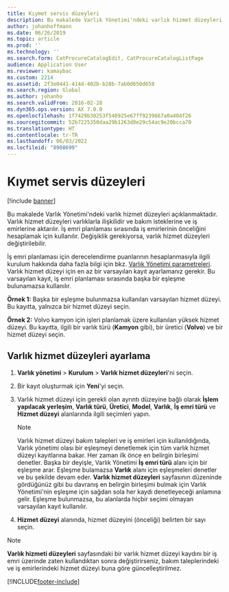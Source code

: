 ```yaml
---
title: Kıymet servis düzeyleri
description: Bu makalede Varlık Yönetimi'ndeki varlık hizmet düzeyleri açıklanmaktadır.
author: johanhoffmann
ms.date: 06/26/2019
ms.topic: article
ms.prod: ''
ms.technology: ''
ms.search.form: CatProcureCatalogEdit, CatProcureCatalogListPage
audience: Application User
ms.reviewer: kamaybac
ms.custom: 2214
ms.assetid: 2f3e0441-414d-402b-b28b-7ab0d650d658
ms.search.region: Global
ms.author: johanho
ms.search.validFrom: 2016-02-28
ms.dyn365.ops.version: AX 7.0.0
ms.openlocfilehash: 1f7429b30253f540925e67ff9239667a0a404f26
ms.sourcegitcommit: 52b7225350daa29b1263d8e29c54ac9e20bcca70
ms.translationtype: HT
ms.contentlocale: tr-TR
ms.lasthandoff: 06/03/2022
ms.locfileid: "8908699"
---
```

# <a name="asset-service-levels"></a>Kıymet servis düzeyleri

[!include [banner](../../includes/banner.md)]

 

Bu makalede Varlık Yönetimi'ndeki varlık hizmet düzeyleri açıklanmaktadır. Varlık hizmet düzeyleri varlıklarla ilişkilidir ve bakım isteklerine ve iş emirlerine aktarılır. İş emri planlaması sırasında iş emirlerinin önceliğini hesaplamak için kullanılır. Değişiklik gerekiyorsa, varlık hizmet düzeyleri değiştirilebilir.

İş emri planlaması için derecelendirme puanlarının hesaplanmasıyla ilgili kurulum hakkında daha fazla bilgi için bkz. [Varlık Yönetimi parametreleri](../setup-for-objects/enterprise-asset-management-parameters.md). Varlık hizmet düzeyi için en az bir varsayılan kayıt ayarlamanız gerekir. Bu varsayılan kayıt, iş emri planlaması sırasında başka bir eşleşme bulunamazsa kullanılır.

**Örnek 1:** Başka bir eşleşme bulunmazsa kullanılan varsayılan hizmet düzeyi. Bu kayıtta, yalnızca bir hizmet düzeyi seçin.

**Örnek 2:** Volvo kamyon için işleri planlamak üzere kullanılan yüksek hizmet düzeyi. Bu kayıtta, ilgili bir varlık türü (**Kamyon** gibi), bir üretici (**Volvo**) ve bir hizmet düzeyi seçin.

## <a name="set-up-asset-service-levels"></a>Varlık hizmet düzeyleri ayarlama

1. **Varlık yönetimi** \> **Kurulum** \> **Varlık hizmet düzeyleri**'ni seçin.
2. Bir kayıt oluşturmak için **Yeni**'yi seçin.
3. Varlık hizmet düzeyi için gerekli olan ayrıntı düzeyine bağlı olarak **İşlem yapılacak yerleşim**, **Varlık türü**, **Üretici**, **Model**, **Varlık**, **İş emri türü** ve **Hizmet düzeyi** alanlarında ilgili seçimleri yapın.

    > [!NOTE]
    > Varlık hizmet düzeyi bakım talepleri ve iş emirleri için kullanıldığında, Varlık yönetimi olası bir eşleşmeyi denetlemek için tüm varlık hizmet düzeyi kayıtlarına bakar. Her zaman ilk önce en belirgin birleşimi denetler. Başka bir deyişle, Varlık Yönetimi **İş emri türü** alanı için bir eşleşme arar. Eşleşme bulamazsa **Varlık** alanı için eşleşmeleri denetler ve bu şekilde devam eder. **Varlık hizmet düzeyleri** sayfasının düzeninde gördüğünüz gibi bu davranış en belirgin birleşimi bulmak için Varlık Yönetimi'nin eşleşme için sağdan sola her kaydı denetleyeceği anlamına gelir. Eşleşme bulunmazsa, bu alanlarda hiçbir seçimi olmayan varsayılan kayıt kullanılır.

4. **Hizmet düzeyi** alanında, hizmet düzeyini (önceliği) belirten bir sayı seçin.


> [!NOTE]
> **Varlık hizmeti düzeyleri** sayfasındaki bir varlık hizmet düzeyi kaydını bir iş emri üzerinde zaten kullandıktan sonra değiştirirseniz, bakım taleplerindeki ve iş emirlerindeki hizmet düzeyi buna göre güncelleştirilmez.


[!INCLUDE[footer-include](../../../includes/footer-banner.md)]